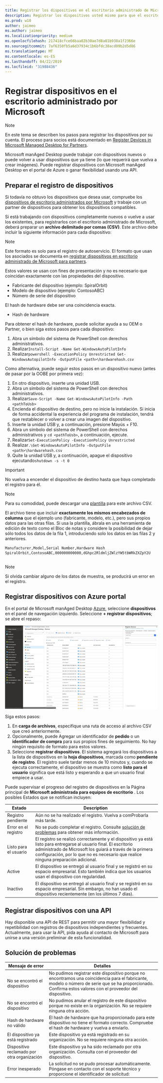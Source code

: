 ```yaml
---
title: Registrar los dispositivos en el escritorio administrado de Microsoft personalmente
description: Registrar los dispositivos usted mismo para que el escritorio administrado de Microsoft pueda administrarlos
ms.prod: w10
author: jaimeo
ms.author: jaimeo
ms.localizationpriority: medium
ms.openlocfilehash: 217418cfce66baa02b30ae7d8a01b938a1f2366e
ms.sourcegitcommit: 7af6350fb5a6d37934c1b6bfdc38acd09b2d5d86
ms.translationtype: MT
ms.contentlocale: es-ES
ms.lasthandoff: 04/22/2019
ms.locfileid: "31988436"
---
```

# <a name="register-devices-in-microsoft-managed-desktop"></a>Registrar dispositivos en el escritorio administrado por Microsoft

>[!NOTE]
>En este tema se describen los pasos para registrar los dispositivos por su cuenta. El proceso para socios está documentado en [Register Devices in Microsoft Managed Desktop for Partners](register-devices-partner.md).

Microsoft manAged Desktop puede trabajar con dispositivos nuevos o puede volver a usar dispositivos que ya tiene (lo que requerirá que vuelva a crear imágenes). Puede registrar dispositivos con Microsoft manAged Desktop en el portal de Azure o ganar flexibilidad usando una API.

## <a name="prepare-to-register-devices"></a>Preparar el registro de dispositivos

Si todavía no obtuvo los dispositivos que desea usar, compruebe los [dispositivos de escritorio administrados por Microsoft](../service-description/device-list.md) y trabaje con un partner de dispositivos para obtener los dispositivos compatibles.

Si está trabajando con dispositivos completamente nuevos o vuelve a usar los existentes, para registrarlos con el escritorio administrado de Microsoft, deberá preparar un **archivo delimitado por comas (CSV)**. Este archivo debe incluir la siguiente información para cada dispositivo:

>[!NOTE]
>Este formato es solo para el registro de autoservicio. El formato que usan los asociados se documenta en [registrar dispositivos en escritorio administrado de Microsoft para partners](register-devices-partner.md).

Estos valores se usan con fines de presentación y no es necesario que coincidan exactamente con las propiedades del dispositivo.
- Fabricante del dispositivo (ejemplo: SpiralOrbit) 
- Modelo de dispositivo (ejemplo: ContosoABC)
- Número de serie del dispositivo

El hash de hardware debe ser una coincidencia exacta.
- Hash de hardware

Para obtener el hash de hardware, puede solicitar ayuda a su OEM o Partner, o bien siga estos pasos para cada dispositivo:

1.  Abra un símbolo del sistema de PowerShell con derechos administrativos.
2.  Realizar`Install-Script -Name Get-WindowsAutoPilotInfo`
3.  Realizar`powershell -ExecutionPolicy Unrestricted Get-WindowsAutopilotInfo -OutputFile <path>\hardwarehash.csv`


Como alternativa, puede seguir estos pasos en un dispositivo nuevo (antes de pasar por la OOBE por primera vez):

1. En otro dispositivo, inserte una unidad USB.
2. Abra un símbolo del sistema de PowerShell con derechos administrativos.
3. Realizar`Save-Script -Name Get-WindowsAutoPilotInfo -Path <pathToUsb>`
4. Encienda el dispositivo de destino, pero no inicie la instalación. Si inicia de forma accidental la experiencia del programa de instalación, tendrá que restablecer o volver a crear una imagen del dispositivo.
5. Inserte la unidad USB y, a continuación, presione Mayús + F10.
6. Abra un símbolo del sistema de PowerShell con derechos administrativos y `cd <pathToUsb>`, a continuación, ejecute.
7. Realizar`Set-ExecutionPolicy -ExecutionPolicy Unrestricted`
8. Realizar`.\Get-WindowsAutoPilotInfo -OutputFile <path>\hardwarehash.csv`
3. Quite la unidad USB y, a continuación, apague el dispositivo ejecutando`shutdown -s -t 0`

>[!IMPORTANT]
>No vuelva a encender el dispositivo de destino hasta que haya completado el registro para él. 

>[!NOTE]
>Para su comodidad, puede descargar una [plantilla](https://github.com/MicrosoftDocs/microsoft-365-docs-pr/raw/live/microsoft-365/managed-desktop/get-started/downloads/device-registration-sample-self.xlsx) para este archivo CSV.

El archivo tiene que incluir **exactamente los mismos encabezados de columna** que el ejemplo uno (fabricante, modelo, etc.), pero sus propios datos para las otras filas. Si usa la plantilla, ábrala en una herramienta de edición de texto como el Bloc de notas y considere la posibilidad de dejar sólo todos los datos de la fila 1, introduciendo solo los datos en las filas 2 y anteriores. 
    
  ```
 Manufacturer,Model,Serial Number,Hardware Hash
  SpiralOrbit,ContosoABC,000000000000,dGhpc2RldmljZWlzYW5tbWRkZXZpY2U
  
  
  ```

>[!NOTE]
>Si olvida cambiar alguno de los datos de muestra, se producirá un error en el registro.   


## <a name="register-devices-by-using-the-azure-portal"></a>Registrar dispositivos con Azure portal

En el portal de Microsoft manAged Desktop [Azure](https://aka.ms/mmdportal), seleccione **dispositivos** en el panel de navegación izquierdo. Seleccione **+ registrar dispositivos**; se abre el repaso:

[![Volar después de seleccionar dispositivos de registro](images/register-devices-flyin-sterile.png)](images/register-devices-flyin-sterile.png)


[//]: # (Por desGracia, esto no es cierto. Podemos quitar esta nota, pero dejarla ahora hasta que podamos conversar sobre ella.)

<!--Registering any existing devices with Managed Desktop will completely re-image them; make sure you've backed up any important data prior to starting the registration process.-->


Siga estos pasos:

1. En **carga de archivos**, especifique una ruta de acceso al archivo CSV que creó anteriormente.
2. Opcionalmente, puede Agregar un identificador de **pedido** o un **identificador de compra** para sus propios fines de seguimiento. No hay ningún requisito de formato para estos valores.
3. Seleccione **registrar dispositivos**. El sistema agregará los dispositivos a la lista de dispositivos en la **hoja dispositivos**, marcada como **pendiente de registro**. El registro suele tardar menos de 10 minutos y, cuando se ejecuta correctamente, el dispositivo se muestra como **listo para el usuario** significa que está listo y esperando a que un usuario final empiece a usar.


Puede supervisar el progreso del registro de dispositivos en la Página principal de **Microsoft administrada para equipos de escritorio** . Los posibles Estados que se notifican incluyen:

| Estado | Description |
|---------------|-------------|
| Registro pendiente | Aún no se ha realizado el registro. Vuelva a comProbarla más tarde. |
| Error en el registro | No se pudo completar el registro. Consulte [solución de problemas](register-devices-self.md#troubleshooting) para obtener más información. |
| Listo para el usuario | El registro se realizó correctamente y el dispositivo ya está listo para entregarse al usuario final. El escritorio administrado de Microsoft los guiará a través de la primera configuración, por lo que no es necesario que realice ninguna preparación adicional. |
| Active | El dispositivo se entregó al usuario final y se registró en su espacio empresarial. Esto también indica que los usuarios usan el dispositivo con regularidad. |
| Inactivo | El dispositivo se entregó al usuario final y se registró en su espacio empresarial. Sin embargo, no han usado el dispositivo recientemente (en los últimos 7 días).  | 


## <a name="register-devices-by-using-an-api"></a>Registrar dispositivos con una API

Hay disponible una API de REST para permitir una mayor flexibilidad y repetibilidad con registros de dispositivos independientes y frecuentes. Actualmente, para usar la API, pida ayuda al contacto de Microsoft para unirse a una versión preliminar de esta funcionalidad.



## <a name="troubleshooting"></a>Solución de problemas

| Mensaje de error | Detalles |
|---------------|-------------|
| No se encontró el dispositivo | No pudimos registrar este dispositivo porque no encontramos una coincidencia para el fabricante, modelo o número de serie que se ha proporcionado. Confirma estos valores con el proveedor del dispositivo. |
| No se encontró el dispositivo | No pudimos anular el registro de este dispositivo porque no existe en la organización. No se requiere ninguna otra acción. |
| Hash de hardware no válido | El hash de hardware que ha proporcionado para este dispositivo no tiene el formato correcto. Compruebe el hash de hardware y vuelva a enviarlo. |
| El dispositivo ya está registrado | Este dispositivo ya está registrado en su organización. No se requiere ninguna otra acción. |
| Dispositivo reclamado por otra organización | Este dispositivo ya ha sido reclamado por otra organización. Consulta con el proveedor del dispositivo. |
| Error inesperado | La solicitud no se pudo procesar automáticamente. Póngase en contacto con el soporte técnico y proporcione el identificador de solicitud:<requestId> |




